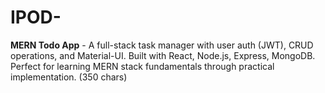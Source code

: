 # IPOD-
**MERN Todo App** - A full-stack task manager with user auth (JWT), CRUD operations, and Material-UI. Built with React, Node.js, Express, MongoDB. Perfect for learning MERN stack fundamentals through practical implementation. (350 chars)
